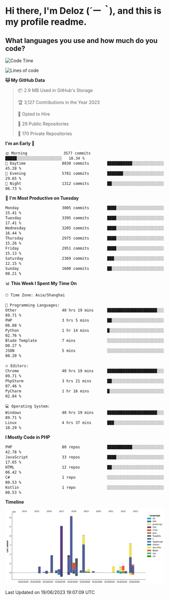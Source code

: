 # **Hi there, I'm Deloz (*´ー｀*), and this is my profile readme.**

## **What languages you use and how much do you code?**

<!--START_SECTION:waka-->
![Code Time](http://img.shields.io/badge/Code%20Time-1%2C721%20hrs%2038%20mins-blue)

![Lines of code](https://img.shields.io/badge/From%20Hello%20World%20I%27ve%20Written-31.0%20million%20lines%20of%20code-blue)

**🐱 My GitHub Data** 

> 📦 2.9 MB Used in GitHub's Storage 
 > 
> 🏆 3,127 Contributions in the Year 2023
 > 
> 💼 Opted to Hire
 > 
> 📜 29 Public Repositories 
 > 
> 🔑 170 Private Repositories 
 > 
**I'm an Early 🐤** 

```text
🌞 Morning                3577 commits        █████░░░░░░░░░░░░░░░░░░░░   18.34 % 
🌆 Daytime                8830 commits        ███████████░░░░░░░░░░░░░░   45.28 % 
🌃 Evening                5781 commits        ███████░░░░░░░░░░░░░░░░░░   29.65 % 
🌙 Night                  1312 commits        ██░░░░░░░░░░░░░░░░░░░░░░░   06.73 % 
```
📅 **I'm Most Productive on Tuesday** 

```text
Monday                   3005 commits        ████░░░░░░░░░░░░░░░░░░░░░   15.41 % 
Tuesday                  3395 commits        ████░░░░░░░░░░░░░░░░░░░░░   17.41 % 
Wednesday                3205 commits        ████░░░░░░░░░░░░░░░░░░░░░   16.44 % 
Thursday                 2975 commits        ████░░░░░░░░░░░░░░░░░░░░░   15.26 % 
Friday                   2951 commits        ████░░░░░░░░░░░░░░░░░░░░░   15.13 % 
Saturday                 2369 commits        ███░░░░░░░░░░░░░░░░░░░░░░   12.15 % 
Sunday                   1600 commits        ██░░░░░░░░░░░░░░░░░░░░░░░   08.21 % 
```


📊 **This Week I Spent My Time On** 

```text
🕑︎ Time Zone: Asia/Shanghai

💬 Programming Languages: 
Other                    40 hrs 19 mins      ██████████████████████░░░   89.71 % 
PHP                      3 hrs 5 mins        ██░░░░░░░░░░░░░░░░░░░░░░░   06.88 % 
Python                   1 hr 14 mins        █░░░░░░░░░░░░░░░░░░░░░░░░   02.76 % 
Blade Template           7 mins              ░░░░░░░░░░░░░░░░░░░░░░░░░   00.27 % 
JSON                     5 mins              ░░░░░░░░░░░░░░░░░░░░░░░░░   00.20 % 

🔥 Editors: 
Chrome                   40 hrs 19 mins      ██████████████████████░░░   89.71 % 
PhpStorm                 3 hrs 21 mins       ██░░░░░░░░░░░░░░░░░░░░░░░   07.46 % 
PyCharm                  1 hr 16 mins        █░░░░░░░░░░░░░░░░░░░░░░░░   02.84 % 

💻 Operating System: 
Windows                  40 hrs 19 mins      ██████████████████████░░░   89.71 % 
Linux                    4 hrs 37 mins       ███░░░░░░░░░░░░░░░░░░░░░░   10.29 % 
```

**I Mostly Code in PHP** 

```text
PHP                      80 repos            ███████████░░░░░░░░░░░░░░   42.78 % 
JavaScript               33 repos            ████░░░░░░░░░░░░░░░░░░░░░   17.65 % 
HTML                     12 repos            ██░░░░░░░░░░░░░░░░░░░░░░░   06.42 % 
C#                       1 repo              ░░░░░░░░░░░░░░░░░░░░░░░░░   00.53 % 
Kotlin                   1 repo              ░░░░░░░░░░░░░░░░░░░░░░░░░   00.53 % 
```



**Timeline**

![Lines of Code chart](https://raw.githubusercontent.com/deloz/deloz/main/assets/bar_graph.png)


 Last Updated on 19/06/2023 19:07:09 UTC
<!--END_SECTION:waka-->
